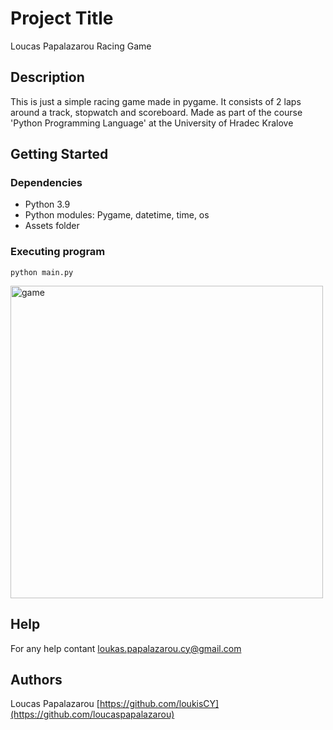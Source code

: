 # Project Title

Loucas Papalazarou Racing Game

## Description

This is just a simple racing game made in pygame. It consists of 2 laps around a track, stopwatch and scoreboard.
Made as part of the course 'Python Programming Language' at the University of Hradec Kralove

## Getting Started

### Dependencies

* Python 3.9
* Python modules: Pygame, datetime, time, os
* Assets folder


### Executing program

```
python main.py
```

<img src="https://user-images.githubusercontent.com/94012292/175536072-17a6338e-b981-4046-9aef-99a45b865ac7.png" alt="game" width="500"/>

## Help

For any help contant loukas.papalazarou.cy@gmail.com

## Authors

Loucas Papalazarou 
[https://github.com/loukisCY](https://github.com/loucaspapalazarou)
